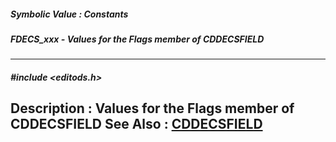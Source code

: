 ##### Symbolic Value : Constants
##### FDECS_xxx - Values for the Flags member of CDDECSFIELD
---
##### #include <editods.h>
**Description :**
Values for the Flags member of CDDECSFIELD
**See Also :**
[CDDECSFIELD](D:/md_files/CDDECSFIELD.md)
---
